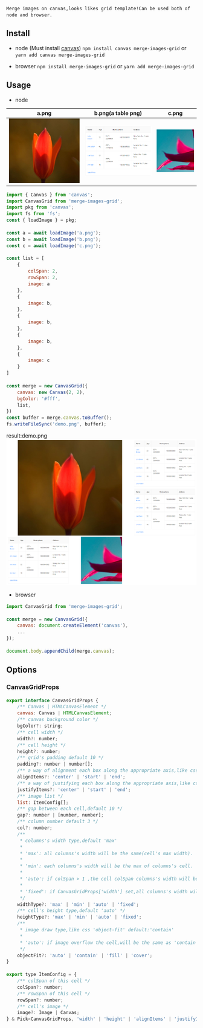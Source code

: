 `Merge images on canvas,looks likes grid template!Can be used both of node and browser.`

## Install
- node (Must install [canvas](https://www.npmjs.com/package/canvas "canvas"))
`npm install canvas merge-images-grid` or `yarn add canvas merge-images-grid`

- browser
`npm install merge-images-grid` or `yarn add merge-images-grid`

## Usage
- node

| a.png | b.png(a table png) | c.png | 
| :----: | :----: | :----: | 
| ![basic usage](./a.png) | ![basic usage](./b.png) | ![basic usage](./c.png) |

```js
import { Canvas } from 'canvas';
import CanvasGrid from 'merge-images-grid';
import pkg from 'canvas';
import fs from 'fs';
const { loadImage } = pkg;

const a = await loadImage('a.png');
const b = await loadImage('b.png');
const c = await loadImage('c.png');

const list = [
    {
        colSpan: 2,
        rowSpan: 2,
        image: a
    },
    {
        image: b,
    },
    {
        image: b,
    },
    {
        image: b,
    },
    {
        image: c
    }
]

const merge = new CanvasGrid({
    canvas: new Canvas(2, 2),
    bgColor: '#fff',
    list,
})
const buffer = merge.canvas.toBuffer();
fs.writeFileSync('demo.png', buffer);
```

result:demo.png
![basic usage](./demo.png)

- browser
```js
import CanvasGrid from 'merge-images-grid';

const merge = new CanvasGrid({
    canvas: document.createElement('canvas'),
    ...     
});

document.body.appendChild(merge.canvas);
```

## Options

### CanvasGridProps

```js
export interface CanvasGridProps {
    /** Canvas | HTMLCanvasElement */
    canvas: Canvas | HTMLCanvasElement;
    /** canvas background color */
    bgColor?: string;
    /** cell width */
    width?: number;
    /** cell height */
    height?: number;
    /** grid's padding default 10 */
    padding?: number | number[];
    /** a way of alignment each box along the appropriate axis,like css 'align-items' */
    alignItems?: 'center' | 'start' | 'end';
    /** a way of justifying each box along the appropriate axis,like css 'justify-items' */
    justifyItems?: 'center' | 'start' | 'end';
    /** image list */
    list: ItemConfig[];
    /** gap between each cell,default 10 */
    gap?: number | [number, number];
    /** column number default 3 */
    col?: number;
    /** 
     * columns's width type,default 'max'
     * 
     * 'max': all columns's width will be the same(cell's max width).
     * 
     * 'min': each columns's width will be the max of columns's cell.
     * 
     * 'auto': if colSpan > 1 ,the cell colSpan columns's width will be the same.
     * 
     * 'fixed': if CanvasGridProps['width'] set,all columns's width will be CanvasGridProps['width'],else the same as 'max'.
     */
    widthType?: 'max' | 'min' | 'auto' | 'fixed';
    /** cell's height type,default 'auto' */
    heightType?: 'max' | 'min' | 'auto' | 'fixed';
    /** 
     * image draw type,like css 'object-fit' default:'contain'
     * 
     * 'auto': if image overflow the cell,will be the same as 'contain'
     */
    objectFit?: 'auto' | 'contain' | 'fill' | 'cover';
}

export type ItemConfig = {
    /** colSpan of this cell */
    colSpan?: number;
    /** rowSpan of this cell */
    rowSpan?: number;
    /** cell's image */
    image?: Image | Canvas;
} & Pick<CanvasGridProps, 'width' | 'height' | 'alignItems' | 'justifyItems' | 'objectFit'>
```